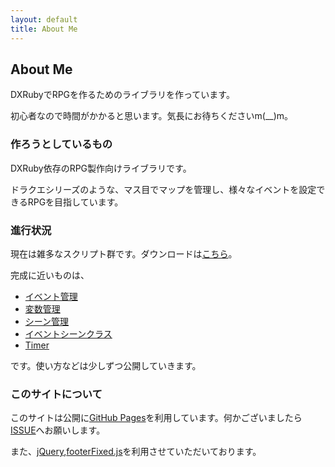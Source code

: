 ```yaml
---
layout: default
title: About Me
---
```


## About Me

DXRubyでRPGを作るためのライブラリを作っています。

初心者なので時間がかかると思います。気長にお待ちくださいm(__)m。

### 作ろうとしているもの

DXRuby依存のRPG製作向けライブラリです。

ドラクエシリーズのような、マス目でマップを管理し、様々なイベントを設定できるRPGを目指しています。

### 進行状況

現在は雑多なスクリプト群です。ダウンロードは[こちら](./download "ダウンロード")。

完成に近いものは、

* [イベント管理](https://github.com/RPGP1/Tool/blob/master/i386-msvcrt/RPG/1/event.rb)
* [変数管理](https://github.com/RPGP1/Tool/blob/master/i386-msvcrt/RPG/1/variable.rb)
* [シーン管理](https://github.com/RPGP1/Tool/blob/master/i386-msvcrt/RPG/1/game.rb)
* [イベントシーンクラス](https://github.com/RPGP1/Tool/blob/master/i386-msvcrt/RPG/1/eventscene.rb)
* [Timer](https://github.com/RPGP1/Tool/blob/master/i386-msvcrt/MyDXLibrary/think_timer.rb)

です。使い方などは少しずつ公開していきます。

### このサイトについて

このサイトは公開に[GitHub Pages](http://pages.github.com/)を利用しています。何かございましたら[ISSUE](https://github.com/RPGP1/rpgp1.github.io/issues)へお願いします。

また、[jQuery](http://jquery.com/),[footerFixed.js](http://blog.webcreativepark.net/cgi/mt/mt-bt.cgi/1173)を利用させていただいております。
